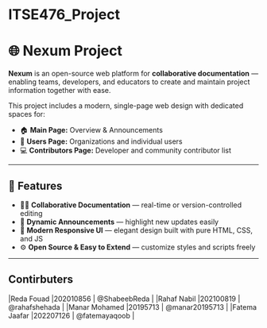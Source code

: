 # ITSE476_Project
# 🌐 Nexum Project

**Nexum** is an open-source web platform for **collaborative documentation** — enabling teams, developers, and educators to create and maintain project information together with ease.

This project includes a modern, single-page web design with dedicated spaces for:
- 🏠 **Main Page:** Overview & Announcements  
- 👥 **Users Page:** Organizations and individual users  
- 💻 **Contributors Page:** Developer and community contributor list  

---

## 🚀 Features

- 🧑‍💻 **Collaborative Documentation** — real-time or version-controlled editing  
- 📰 **Dynamic Announcements** — highlight new updates easily  
- 🎨 **Modern Responsive UI** — elegant design built with pure HTML, CSS, and JS  
- ⚙️ **Open Source & Easy to Extend** — customize styles and scripts freely  

---
##  Contirbuters 

|Reda Fouad |202010856 | @ShabeebReda |
|Rahaf Nabil |202100819 | @rahafshehada |
|Manar Mohamed |20195713 | @manar20195713 |
|Fatema Jaafar |202207126 | @fatemayaqoob |



